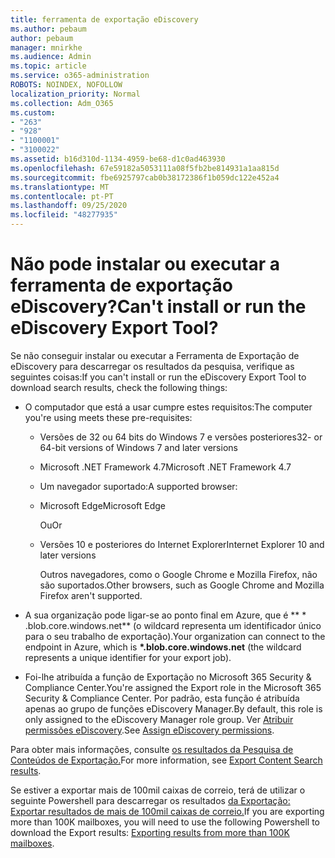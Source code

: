 ```yaml
---
title: ferramenta de exportação eDiscovery
ms.author: pebaum
author: pebaum
manager: mnirkhe
ms.audience: Admin
ms.topic: article
ms.service: o365-administration
ROBOTS: NOINDEX, NOFOLLOW
localization_priority: Normal
ms.collection: Adm_O365
ms.custom:
- "263"
- "928"
- "1100001"
- "3100022"
ms.assetid: b16d310d-1134-4959-be68-d1c0ad463930
ms.openlocfilehash: 67e59182a5053111a08f5fb2be814931a1aa815d
ms.sourcegitcommit: fbe6925797cab0b38172386f1b059dc122e452a4
ms.translationtype: MT
ms.contentlocale: pt-PT
ms.lasthandoff: 09/25/2020
ms.locfileid: "48277935"
---
```

# <a name="cant-install-or-run-the-ediscovery-export-tool"></a><span data-ttu-id="9e4cb-102">Não pode instalar ou executar a ferramenta de exportação eDiscovery?</span><span class="sxs-lookup"><span data-stu-id="9e4cb-102">Can't install or run the eDiscovery Export Tool?</span></span>

<span data-ttu-id="9e4cb-103">Se não conseguir instalar ou executar a Ferramenta de Exportação de eDiscovery para descarregar os resultados da pesquisa, verifique as seguintes coisas:</span><span class="sxs-lookup"><span data-stu-id="9e4cb-103">If you can't install or run the eDiscovery Export Tool to download search results, check the following things:</span></span>
  
- <span data-ttu-id="9e4cb-104">O computador que está a usar cumpre estes requisitos:</span><span class="sxs-lookup"><span data-stu-id="9e4cb-104">The computer you're using meets these pre-requisites:</span></span>

  - <span data-ttu-id="9e4cb-105">Versões de 32 ou 64 bits do Windows 7 e versões posteriores</span><span class="sxs-lookup"><span data-stu-id="9e4cb-105">32- or 64-bit versions of Windows 7 and later versions</span></span>

  - <span data-ttu-id="9e4cb-106">Microsoft .NET Framework 4.7</span><span class="sxs-lookup"><span data-stu-id="9e4cb-106">Microsoft .NET Framework 4.7</span></span>

  - <span data-ttu-id="9e4cb-107">Um navegador suportado:</span><span class="sxs-lookup"><span data-stu-id="9e4cb-107">A supported browser:</span></span>

  - <span data-ttu-id="9e4cb-108">Microsoft Edge</span><span class="sxs-lookup"><span data-stu-id="9e4cb-108">Microsoft Edge</span></span>

    <span data-ttu-id="9e4cb-109">Ou</span><span class="sxs-lookup"><span data-stu-id="9e4cb-109">Or</span></span>

  - <span data-ttu-id="9e4cb-110">Versões 10 e posteriores do Internet Explorer</span><span class="sxs-lookup"><span data-stu-id="9e4cb-110">Internet Explorer 10 and later versions</span></span>

    <span data-ttu-id="9e4cb-111">Outros navegadores, como o Google Chrome e Mozilla Firefox, não são suportados.</span><span class="sxs-lookup"><span data-stu-id="9e4cb-111">Other browsers, such as Google Chrome and Mozilla Firefox aren't supported.</span></span>

- <span data-ttu-id="9e4cb-112">A sua organização pode ligar-se ao ponto final em Azure, que é \*\* \* .blob.core.windows.net\*\* (o wildcard representa um identificador único para o seu trabalho de exportação).</span><span class="sxs-lookup"><span data-stu-id="9e4cb-112">Your organization can connect to the endpoint in Azure, which is **\*.blob.core.windows.net** (the wildcard represents a unique identifier for your export job).</span></span>

- <span data-ttu-id="9e4cb-113">Foi-lhe atribuída a função de Exportação no Microsoft 365 Security &amp; Compliance Center.</span><span class="sxs-lookup"><span data-stu-id="9e4cb-113">You're assigned the Export role in the Microsoft 365 Security &amp; Compliance Center.</span></span> <span data-ttu-id="9e4cb-114">Por padrão, esta função é atribuída apenas ao grupo de funções eDiscovery Manager.</span><span class="sxs-lookup"><span data-stu-id="9e4cb-114">By default, this role is only assigned to the eDiscovery Manager role group.</span></span> <span data-ttu-id="9e4cb-115">Ver [Atribuir permissões eDiscovery](https://docs.microsoft.com/microsoft-365/compliance/assign-ediscovery-permissions).</span><span class="sxs-lookup"><span data-stu-id="9e4cb-115">See [Assign eDiscovery permissions](https://docs.microsoft.com/microsoft-365/compliance/assign-ediscovery-permissions).</span></span>

<span data-ttu-id="9e4cb-116">Para obter mais informações, consulte [os resultados da Pesquisa de Conteúdos de Exportação.](https://docs.microsoft.com/microsoft-365/compliance/export-search-results)</span><span class="sxs-lookup"><span data-stu-id="9e4cb-116">For more information, see [Export Content Search results](https://docs.microsoft.com/microsoft-365/compliance/export-search-results).</span></span>

<span data-ttu-id="9e4cb-117">Se estiver a exportar mais de 100mil caixas de correio, terá de utilizar o seguinte Powershell para descarregar os resultados [da Exportação: Exportar resultados de mais de 100mil caixas de correio.](https://docs.microsoft.com/microsoft-365/compliance/export-search-results?view=o365-worldwide%23exporting-results-from-more-than-100000-mailboxes)</span><span class="sxs-lookup"><span data-stu-id="9e4cb-117">If you are exporting more than 100K mailboxes, you will need to use the following Powershell to download the Export results:  [Exporting results from more than 100K mailboxes](https://docs.microsoft.com/microsoft-365/compliance/export-search-results?view=o365-worldwide%23exporting-results-from-more-than-100000-mailboxes).</span></span>